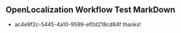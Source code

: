 ## OpenLocalization Workflow Test MarkDown
* ac4e9f2c-5445-4a10-9599-ef0d218cd84f thanks!

<!--HONumber=Jul16_HO4-->


